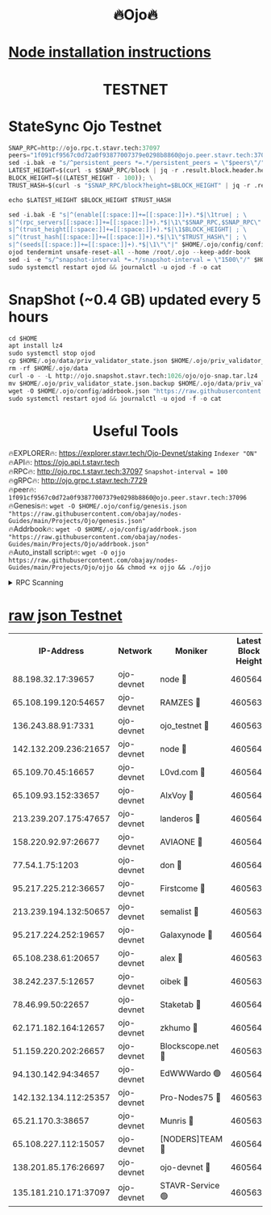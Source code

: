 <h1 align="center"> 🔥Ojo🔥</h1>

[Node installation instructions](https://github.com/obajay/nodes-Guides/tree/main/Projects/Ojo)
=

<h1 align="center"> TESTNET</h1>

# StateSync Ojo Testnet
```python
SNAP_RPC=http://ojo.rpc.t.stavr.tech:37097
peers="1f091cf9567c0d72a0f93877007379e0298b8860@ojo.peer.stavr.tech:37096"
sed -i.bak -e "s/^persistent_peers *=.*/persistent_peers = \"$peers\"/" $HOME/.ojo/config/config.toml
LATEST_HEIGHT=$(curl -s $SNAP_RPC/block | jq -r .result.block.header.height); \
BLOCK_HEIGHT=$((LATEST_HEIGHT - 100)); \
TRUST_HASH=$(curl -s "$SNAP_RPC/block?height=$BLOCK_HEIGHT" | jq -r .result.block_id.hash)

echo $LATEST_HEIGHT $BLOCK_HEIGHT $TRUST_HASH

sed -i.bak -E "s|^(enable[[:space:]]+=[[:space:]]+).*$|\1true| ; \
s|^(rpc_servers[[:space:]]+=[[:space:]]+).*$|\1\"$SNAP_RPC,$SNAP_RPC\"| ; \
s|^(trust_height[[:space:]]+=[[:space:]]+).*$|\1$BLOCK_HEIGHT| ; \
s|^(trust_hash[[:space:]]+=[[:space:]]+).*$|\1\"$TRUST_HASH\"| ; \
s|^(seeds[[:space:]]+=[[:space:]]+).*$|\1\"\"|" $HOME/.ojo/config/config.toml
ojod tendermint unsafe-reset-all --home /root/.ojo --keep-addr-book
sed -i -e "s/^snapshot-interval *=.*/snapshot-interval = \"1500\"/" $HOME/.ojo/config/app.toml
sudo systemctl restart ojod && journalctl -u ojod -f -o cat
```
# SnapShot (~0.4 GB) updated every 5 hours
```python
cd $HOME
apt install lz4
sudo systemctl stop ojod
cp $HOME/.ojo/data/priv_validator_state.json $HOME/.ojo/priv_validator_state.json.backup
rm -rf $HOME/.ojo/data
curl -o - -L http://ojo.snapshot.stavr.tech:1026/ojo/ojo-snap.tar.lz4 | lz4 -c -d - | tar -x -C $HOME/.ojo --strip-components 2
mv $HOME/.ojo/priv_validator_state.json.backup $HOME/.ojo/data/priv_validator_state.json
wget -O $HOME/.ojo/config/addrbook.json "https://raw.githubusercontent.com/obajay/nodes-Guides/main/Projects/Ojo/addrbook.json"
sudo systemctl restart ojod && journalctl -u ojod -f -o cat
```
 <h1 align="center"> Useful Tools</h1>

🔥EXPLORER🔥:        https://explorer.stavr.tech/Ojo-Devnet/staking        `Indexer "ON"` \
🔥API🔥:                     https://ojo.api.t.stavr.tech \
🔥RPC🔥:                    http://ojo.rpc.t.stavr.tech:37097              `Snapshot-interval = 100` \
🔥gRPC🔥:                  http://ojo.grpc.t.stavr.tech:7729 \
🔥peer🔥:                   `1f091cf9567c0d72a0f93877007379e0298b8860@ojo.peer.stavr.tech:37096` \
🔥Genesis🔥:    ```wget -O $HOME/.ojo/config/genesis.json "https://raw.githubusercontent.com/obajay/nodes-Guides/main/Projects/Ojo/genesis.json"``` \
🔥Addrbook🔥:    ```wget -O $HOME/.ojo/config/addrbook.json "https://raw.githubusercontent.com/obajay/nodes-Guides/main/Projects/Ojo/addrbook.json"``` \
🔥Auto_install script🔥: ```wget -O ojjo https://raw.githubusercontent.com/obajay/nodes-Guides/main/Projects/Ojo/ojjo && chmod +x ojjo && ./ojjo```


<details>
<summary>RPC Scanning</summary>

<h2 align="center"> We scan nodes in real time every 4 hours. And we provide the final result of RPC endpoints.
We cannot influence the operation of these nodes in any way. </h2>


```python
If Voting Power is higher than 0 --> then the Node is a validator of the network and may be subject to attack and be a potential threat to the chain.
```
```python
We marked such validators with a red symbol
```

</details>

[raw json Testnet](https://rpc-check.ojot.stavr.tech/ojot/rpc-ojot-result.json)
=


<table><tr><th>IP-Address</th><th>Network</th><th>Moniker</th><th>Latest Block Height</th><th>Earliest Block Height</th><th>Catching Up</th><th>Tx Index</th><th>Voting Power</th><th>Scan Time</th></tr><tr><td>88.198.32.17:39657</td><td>ojo-devnet</td><td>node 🔴</td><td>4605641</td><td>300001</td><td>False</td><td>on</td><td>65654</td><td>2023-12-22T06:36:43.973137203UTC</td></tr><tr><td>65.108.199.120:54657</td><td>ojo-devnet</td><td>RAMZES 🔴</td><td>4605637</td><td>306156</td><td>False</td><td>on</td><td>15420</td><td>2023-12-22T06:36:20.408076632UTC</td></tr><tr><td>136.243.88.91:7331</td><td>ojo-devnet</td><td>ojo_testnet 🔴</td><td>4605638</td><td>308845</td><td>False</td><td>on</td><td>1000</td><td>2023-12-22T06:36:27.044359517UTC</td></tr><tr><td>142.132.209.236:21657</td><td>ojo-devnet</td><td>node 🔴</td><td>4605641</td><td>350001</td><td>False</td><td>on</td><td>1999</td><td>2023-12-22T06:36:42.895816153UTC</td></tr><tr><td>65.109.70.45:16657</td><td>ojo-devnet</td><td>L0vd.com 🔴</td><td>4605642</td><td>695918</td><td>False</td><td>off</td><td>998</td><td>2023-12-22T06:36:50.024851663UTC</td></tr><tr><td>65.109.93.152:33657</td><td>ojo-devnet</td><td>AlxVoy 🔴</td><td>4605641</td><td>2319801</td><td>False</td><td>on</td><td>4536782</td><td>2023-12-22T06:36:42.666716300UTC</td></tr><tr><td>213.239.207.175:47657</td><td>ojo-devnet</td><td>landeros 🔴</td><td>4605640</td><td>2714001</td><td>False</td><td>off</td><td>11083</td><td>2023-12-22T06:36:37.940318992UTC</td></tr><tr><td>158.220.92.97:26677</td><td>ojo-devnet</td><td>AVIAONE 🔴</td><td>4605640</td><td>2754001</td><td>False</td><td>on</td><td>13867</td><td>2023-12-22T06:36:37.648792202UTC</td></tr><tr><td>77.54.1.75:1203</td><td>ojo-devnet</td><td>don 🔴</td><td>4605641</td><td>2906401</td><td>False</td><td>on</td><td>10</td><td>2023-12-22T06:36:43.729891297UTC</td></tr><tr><td>95.217.225.212:36657</td><td>ojo-devnet</td><td>Firstcome 🔴</td><td>4605638</td><td>2985946</td><td>False</td><td>on</td><td>13566</td><td>2023-12-22T06:36:26.758523413UTC</td></tr><tr><td>213.239.194.132:50657</td><td>ojo-devnet</td><td>semalist 🔴</td><td>4605637</td><td>3223522</td><td>False</td><td>on</td><td>19037</td><td>2023-12-22T06:36:20.679365961UTC</td></tr><tr><td>95.217.224.252:19657</td><td>ojo-devnet</td><td>Galaxynode 🔴</td><td>4605642</td><td>3685492</td><td>False</td><td>on</td><td>11888</td><td>2023-12-22T06:36:46.841491820UTC</td></tr><tr><td>65.108.238.61:20657</td><td>ojo-devnet</td><td>alex 🔴</td><td>4605637</td><td>4158001</td><td>False</td><td>on</td><td>11359</td><td>2023-12-22T06:36:20.042203624UTC</td></tr><tr><td>38.242.237.5:12657</td><td>ojo-devnet</td><td>oibek 🔴</td><td>4605637</td><td>4196001</td><td>False</td><td>off</td><td>1051</td><td>2023-12-22T06:36:21.025106645UTC</td></tr><tr><td>78.46.99.50:22657</td><td>ojo-devnet</td><td>Staketab 🔴</td><td>4605642</td><td>4254801</td><td>False</td><td>on</td><td>1276</td><td>2023-12-22T06:36:50.301385723UTC</td></tr><tr><td>62.171.182.164:12657</td><td>ojo-devnet</td><td>zkhumo 🔴</td><td>4605641</td><td>4384001</td><td>False</td><td>off</td><td>998</td><td>2023-12-22T06:36:43.262398752UTC</td></tr><tr><td>51.159.220.202:26657</td><td>ojo-devnet</td><td>Blockscope.net 🔴</td><td>4605636</td><td>4425001</td><td>False</td><td>on</td><td>981</td><td>2023-12-22T06:36:17.594236244UTC</td></tr><tr><td>94.130.142.94:34657</td><td>ojo-devnet</td><td>EdWWWardo 🟢</td><td>4605640</td><td>4438946</td><td>False</td><td>on</td><td>0</td><td>2023-12-22T06:36:40.256856714UTC</td></tr><tr><td>142.132.134.112:25357</td><td>ojo-devnet</td><td>Pro-Nodes75 🔴</td><td>4605638</td><td>4505638</td><td>False</td><td>on</td><td>24651</td><td>2023-12-22T06:36:23.939381989UTC</td></tr><tr><td>65.21.170.3:38657</td><td>ojo-devnet</td><td>Munris 🔴</td><td>4605638</td><td>4505638</td><td>False</td><td>off</td><td>20123</td><td>2023-12-22T06:36:26.425759251UTC</td></tr><tr><td>65.108.227.112:15057</td><td>ojo-devnet</td><td>[NODERS]TEAM 🔴</td><td>4605642</td><td>4505642</td><td>False</td><td>off</td><td>9999</td><td>2023-12-22T06:36:47.190551856UTC</td></tr><tr><td>138.201.85.176:26697</td><td>ojo-devnet</td><td>ojo-devnet 🔴</td><td>4605642</td><td>4505642</td><td>False</td><td>on</td><td>1000024000</td><td>2023-12-22T06:36:49.613318945UTC</td></tr><tr><td>135.181.210.171:37097</td><td>ojo-devnet</td><td>STAVR-Service 🟢</td><td>4605637</td><td>4603301</td><td>False</td><td>on</td><td>0</td><td>2023-12-22T06:36:21.618198831UTC</td></tr></table>